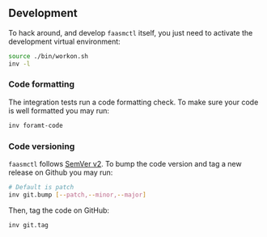 ## Development

To hack around, and develop `faasmctl` itself, you just need to activate the
development virtual environment:

```bash
source ./bin/workon.sh
inv -l
```

### Code formatting

The integration tests run a code formatting check. To make sure your code is
well formatted you may run:

```bash
inv foramt-code
```

### Code versioning

`faasmctl` follows [SemVer v2](https://semver.org/). To bump the code version
and tag a new release on Github you may run:

```bash
# Default is patch
inv git.bump [--patch,--minor,--major]
```

Then, tag the code on GitHub:

```bash
inv git.tag
```
